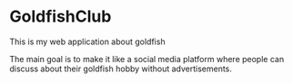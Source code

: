 <h1>GoldfishClub</h1>
<p>This is my web application about goldfish</p>
<p>The main goal is to make it like a social media platform where people can discuss about their goldfish hobby without advertisements.</p>
